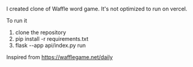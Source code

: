 I created clone of Waffle word game. It's not optimized to run on vercel.

To run it
1. clone the repository
2. pip install -r requirements.txt
3. flask --app api/index.py run

Inspired from 
https://wafflegame.net/daily

